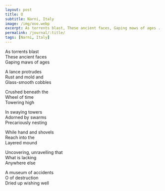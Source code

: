 ```yaml
---
layout: post
title: O
subtitle: Narni, Italy
image: /img/ooo.webp
excerpt: As torrents blast, These ancient faces, Gaping maws of ages ...
permalink: /journal/:title/
tags: [Narni, Italy]
---
```


As torrents blast  
These ancient faces  
Gaping maws of ages  

A lance protrudes  
Rust and mold and  
Glass-smooth cobbles  

Crushed beneath the  
Wheel of time  
Towering high 

In swaying towers  
Adorned by swarms  
Precariously nesting  

While hand and shovels  
Reach into the  
Layered mound  

Uncovering, unravelling that  
What is lacking  
Anywhere else  

A museum of accidents  
O of destruction  
Dried up wishing well  
